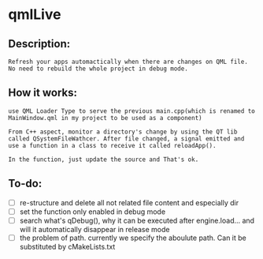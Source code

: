 # qmlLive
## Description:
    Refresh your apps automactically when there are changes on QML file.
    No need to rebuild the whole project in debug mode.

## How it works:
    use QML Loader Type to serve the previous main.cpp(which is renamed to MainWindow.qml in my project to be used as a component)

    From C++ aspect, monitor a directory's change by using the QT lib called QSystemFileWathcer. After file changed, a signal emitted and use a function in a class to receive it called reloadApp().

    In the function, just update the source and That's ok.

## To-do:
- [ ] re-structure and delete all not related file content and especially dir
- [ ] set the function only enabled in debug mode
- [ ] search what's qDebug(), why it can be executed after engine.load...
and will it automatically disappear in release mode
- [ ] the problem of path. currently we specify the aboulute path. Can it be substituted by cMakeLists.txt